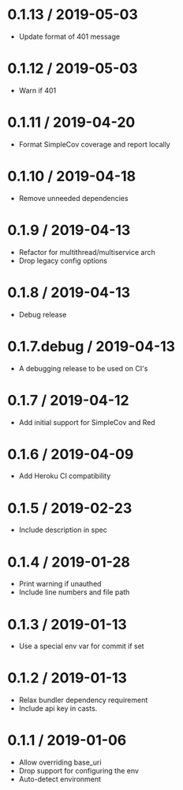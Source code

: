 
0.1.13 / 2019-05-03
==================

  * Update format of 401 message

0.1.12 / 2019-05-03
==================

  * Warn if 401

0.1.11 / 2019-04-20
==================

  * Format SimpleCov coverage and report locally

0.1.10 / 2019-04-18
==================

  * Remove unneeded dependencies

0.1.9 / 2019-04-13
==================

  * Refactor for multithread/multiservice arch
  * Drop legacy config options

0.1.8 / 2019-04-13
==================

  * Debug release

0.1.7.debug / 2019-04-13
==================

  * A debugging release to be used on CI's

0.1.7 / 2019-04-12
==================

  * Add initial support for SimpleCov and Red

0.1.6 / 2019-04-09
==================

  * Add Heroku CI compatibility

0.1.5 / 2019-02-23
==================

  * Include description in spec

0.1.4 / 2019-01-28
==================

  * Print warning if unauthed
  * Include line numbers and file path

0.1.3 / 2019-01-13
==================

  * Use a special env var for commit if set

0.1.2 / 2019-01-13
==================

  * Relax bundler dependency requirement
  * Include api key in casts.

0.1.1 / 2019-01-06
==================

  * Allow overriding base_uri
  * Drop support for configuring the env
  * Auto-detect environment
